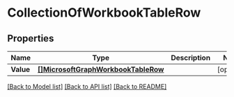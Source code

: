 # CollectionOfWorkbookTableRow

## Properties

Name | Type | Description | Notes
------------ | ------------- | ------------- | -------------
**Value** | [**[]MicrosoftGraphWorkbookTableRow**](microsoft.graph.workbookTableRow.md) |  | [optional] 

[[Back to Model list]](../README.md#documentation-for-models) [[Back to API list]](../README.md#documentation-for-api-endpoints) [[Back to README]](../README.md)


